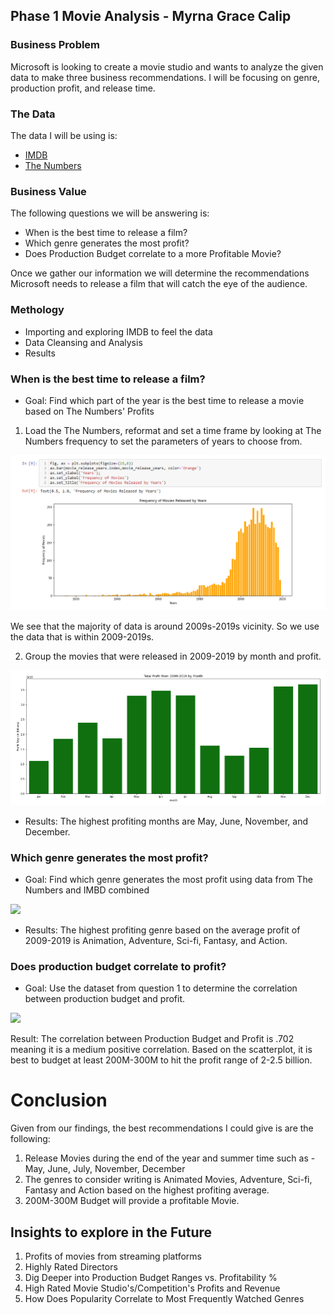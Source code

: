 ## Phase 1 Movie Analysis - Myrna Grace Calip 

### Business Problem

Microsoft is looking to create a movie studio and wants to analyze the given data to make three business recommendations. I will be focusing on genre, production profit, and release time. 

### The Data

The data I will be using is: 

* [IMDB](https://www.imdb.com/)
* [The Numbers](https://www.the-numbers.com/)


### Business Value

The following questions we will be answering is:

- When is the best time to release a film?
- Which genre generates the most profit?
- Does Production Budget correlate to a more Profitable Movie?

Once we gather our information we will determine the recommendations Microsoft needs to release a film that will catch the eye of the audience.

### Methology
- Importing and exploring IMDB to feel the data
- Data Cleansing and Analysis
- Results

### When is the best time to release a film?

- Goal: Find which part of the year is the best time to release a movie based on The Numbers' Profits

1. Load the The Numbers, reformat and set a time frame by looking at The Numbers frequency to set the parameters of years to choose from.

<img src='images/Freq_of_Movies_2009-2019.png'>

We see that the majority of data is around 2009s-2019s vicinity. So we use the data that is within 2009-2019s.

2. Group the movies that were released in 2009-2019 by month and profit. 

<img src='images/Total_Profit_Month.png'>

- Results: The highest profiting months are May, June, November, and December.

### Which genre generates the most profit?

- Goal: Find which genre generates the most profit using data from The Numbers and IMBD combined 

<img src='images/Genre_by_Profit_Avg'>

- Results: The highest profiting genre based on the average profit of 2009-2019 is Animation, Adventure, Sci-fi, Fantasy, and Action.

### Does production budget correlate to profit?

- Goal: Use the dataset from question 1 to determine the correlation between production budget and profit.

<img src='images/Profit_vs_Production_Budget'>

Result: The correlation between Production Budget and Profit is .702 meaning it is a medium positive correlation. Based on the scatterplot, it is best to budget at least 200M-300M to hit the profit range of 2-2.5 billion.

# Conclusion

Given from our findings, the best recommendations I could give is are the following:

1. Release Movies during the end of the year and summer time such as - May, June, July, November, December
2. The genres to consider writing is Animated Movies, Adventure, Sci-fi, Fantasy and Action based on the highest profiting average.
3. 200M-300M Budget will provide a profitable Movie. 

## Insights to explore in the Future

1. Profits of movies from streaming platforms
2. Highly Rated Directors
3. Dig Deeper into Production Budget Ranges vs. Profitability %
4. High Rated Movie Studio's/Competition's Profits and Revenue
5. How Does Popularity Correlate to Most Frequently Watched Genres

